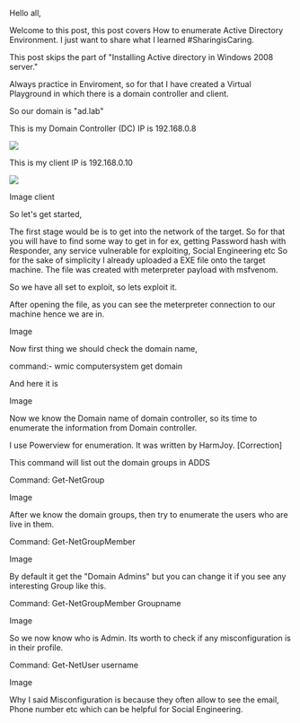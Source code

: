 Hello all,

Welcome to this post, this post covers How to enumerate Active Directory Environment. I just want to share what I learned #SharingisCaring. 

This post skips the part of "Installing Active directory in Windows 2008 server."

Always practice in Enviroment, so for that I have created a Virtual Playground in which there is a domain controller and client. 

So our domain is "ad.lab"

This is my Domain Controller (DC) IP is 192.168.0.8

<img src="../../../ad_front.png">


This is my client IP is 192.168.0.10 

<img src="../../../Capture.PNG">

Image client 



So let's get started,

The first stage would be is to get into the network of the target. 
So for that you will have to find some way to get in for ex, getting Password hash with Responder, 
any service vulnerable for exploiting, Social Engineering etc 
So for the sake of simplicity I already uploaded a EXE file onto the target machine. 
The file was created with meterpreter payload with msfvenom.

So we have all set to exploit, so lets exploit it.

After opening the file, as you can see the meterpreter connection to our machine hence we are in.

Image


Now first thing we should check the domain name, 

command:- wmic computersystem get domain

And here it is

Image

Now we know the Domain name of domain controller, so its time to enumerate the information from Domain controller.

I use Powerview for enumeration. It was written by HarmJoy. [Correction]


This command will list out the domain groups in ADDS 

Command: Get-NetGroup

Image


After we know the domain groups, then try to enumerate the users who are live in them.

Command: Get-NetGroupMember 

Image

By default it get the "Domain Admins" but you can change it if you see any interesting Group like this.

Command: Get-NetGroupMember Groupname

Image


So we now know who is Admin. Its worth to check if any misconfiguration is in their profile.

Command: Get-NetUser username

Image

Why I said Misconfiguration is because they often allow to see the email, Phone number etc which can be helpful for Social Engineering.











